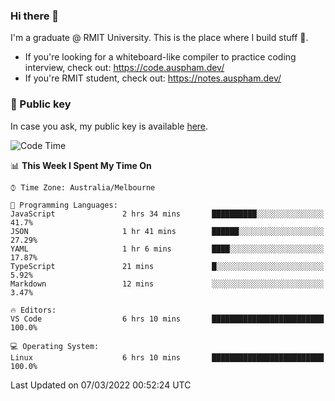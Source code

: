 ### Hi there 👋

I'm a graduate @ RMIT University. This is the place where I build stuff 👀. 

- If you're looking for a whiteboard-like compiler to practice coding interview, check out: https://code.auspham.dev/
- If you're RMIT student, check out: https://notes.auspham.dev/

### 🔑 Public key

In case you ask, my public key is available [here](https://public.auspham.dev/).

<!--START_SECTION:waka-->
![Code Time](http://img.shields.io/badge/Code%20Time-822%20hrs%2051%20mins-blue)

📊 **This Week I Spent My Time On** 

```text
⌚︎ Time Zone: Australia/Melbourne

💬 Programming Languages: 
JavaScript               2 hrs 34 mins       ██████████░░░░░░░░░░░░░░░   41.7% 
JSON                     1 hr 41 mins        ██████░░░░░░░░░░░░░░░░░░░   27.29% 
YAML                     1 hr 6 mins         ████░░░░░░░░░░░░░░░░░░░░░   17.87% 
TypeScript               21 mins             █░░░░░░░░░░░░░░░░░░░░░░░░   5.92% 
Markdown                 12 mins             ░░░░░░░░░░░░░░░░░░░░░░░░░   3.47%

🔥 Editors: 
VS Code                  6 hrs 10 mins       █████████████████████████   100.0%

💻 Operating System: 
Linux                    6 hrs 10 mins       █████████████████████████   100.0%

```


 Last Updated on 07/03/2022 00:52:24 UTC
<!--END_SECTION:waka-->

<!--
**rockmanvnx6/rockmanvnx6** is a ✨ _special_ ✨ repository because its `README.md` (this file) appears on your GitHub profile.

Here are some ideas to get you started:

- 🔭 I’m currently working on ...
- 🌱 I’m currently learning ...
- 👯 I’m looking to collaborate on ...
- 🤔 I’m looking for help with ...
- 💬 Ask me about ...
- 📫 How to reach me: ...
- 😄 Pronouns: ...
- ⚡ Fun fact: ...
-->
